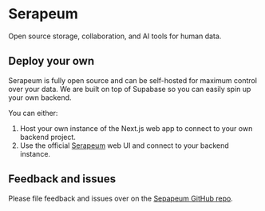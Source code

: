 # Serapeum

Open source storage, collaboration, and AI tools for human data.

## Deploy your own

Serapeum is fully open source and can be self-hosted for maximum
control over your data. We are built on top of Supabase so you can easily spin up your own backend.

You can either:

1. Host your own instance of the Next.js web app to connect to your own backend project.
2. Use the official [Serapeum](serapeum.vercel.app) web UI and connect to your backend instance.

## Feedback and issues

Please file feedback and issues over on the [Sepapeum GitHub repo](https://github.com/LclyMe/serapeum/issues/new).
